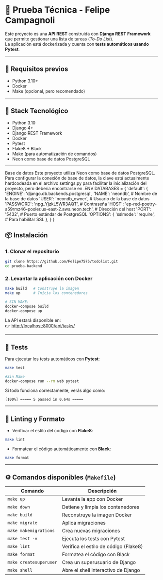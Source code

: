 
# 📝 Prueba Técnica - Felipe Campagnoli

Este proyecto es una **API REST** construida con **Django REST Framework** que permite gestionar una lista de tareas (_To-Do List_).  
La aplicación está dockerizada y cuenta con **tests automáticos usando Pytest**.

---

## 🚀 Requisitos previos

- Python 3.10+
- Docker
- Make (opcional, pero recomendado)

---

## 🧱 Stack Tecnológico

- Python 3.10
- Django 4+
- Django REST Framework
- Docker
- Pytest
- Flake8 + Black
- Make (para automatización de comandos)
- Neon como base de datos PostgreSQL
---

Base de datos
Este proyecto utiliza Neon como base de datos PostgreSQL. Para configurar la conexión de base de datos, la clave está actualmente hardcodeada en el archivo settings.py para facilitar la inicialización del proyecto, pero deberia encontrarse en .ENV
DATABASES = {
    'default': {
        'ENGINE': 'django.db.backends.postgresql',
        'NAME': 'neondb',  # Nombre de la base de datos
        'USER': 'neondb_owner',  # Usuario de la base de datos
        'PASSWORD': 'npg_YjzkL5WR3AQT',  # Contraseña
        'HOST': 'ep-red-poetry-a59rmz46-pooler.us-east-2.aws.neon.tech',  # Dirección del host
        'PORT': '5432',  # Puerto estándar de PostgreSQL
        'OPTIONS': {
            'sslmode': 'require',  # Para habilitar SSL
        },
    }
}

## 📦 Instalación

### 1. Clonar el repositorio

```bash
git clone https://github.com/Felipe7575/todolist.git
cd prueba-backend
```

### 2. Levantar la aplicación con Docker

```bash
make build   # Construye la imagen
make up      # Inicia los contenedores

# SIN MAKE:
docker-compose build
docker-compose up

```

La API estará disponible en:  
👉 [http://localhost:8000/api/tasks/](http://localhost:8000/api/tasks/)

---

## 🧪 Tests

Para ejecutar los tests automáticos con **Pytest**:

```bash
make test

#Sin Make
docker-compose run --rm web pytest
```

Si todo funciona correctamente, verás algo como:

```
[100%] ===== 5 passed in 0.64s =====
```

---

## 🧼 Linting y Formato

- Verificar el estilo del código con **Flake8**:

```bash
make lint
```

- Formatear el código automáticamente con **Black**:

```bash
make format
```

---

## ⚙️ Comandos disponibles (`Makefile`)

| Comando              | Descripción                                  |
|----------------------|----------------------------------------------|
| `make up`            | Levanta la app con Docker                    |
| `make down`          | Detiene y limpia los contenedores            |
| `make build`         | Reconstruye la imagen Docker                 |
| `make migrate`       | Aplica migraciones                           |
| `make makemigrations`| Crea nuevas migraciones                      |
| `make test -v`       | Ejecuta los tests con Pytest                 |
| `make lint`          | Verifica el estilo de código (Flake8)        |
| `make format`        | Formatea el código con Black                 |
| `make createsuperuser` | Crea un superusuario de Django             |
| `make shell`         | Abre el shell interactivo de Django         |


